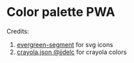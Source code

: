 # Color palette PWA

Credits:
1. [evergreen-segment](https://evergreen.segment.com) for svg icons
2. [crayola.json @jjdelc](https://gist.github.com/jjdelc/1868136) for     crayola colors